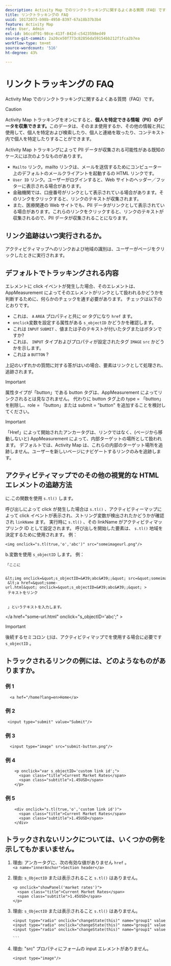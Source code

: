 ```yaml
---
description: Activity Map でのリンクトラッキングに関するよくある質問（FAQ）です。
title: リンクトラッキングの FAQ
uuid: 10172073-b98b-4950-8397-67a18b37b3b4
feature: Activity Map
role: User, Admin
exl-id: b6ccdf91-98ce-413f-842d-c5423598ed49
source-git-commit: 2a20ce50f773c82856da59154bb212f1fca2b7ea
workflow-type: tm+mt
source-wordcount: '516'
ht-degree: 43%

---
```


# リンクトラッキングの FAQ

Activity Map でのリンクトラッキングに関するよくある質問（FAQ）です。

>[!CAUTION]
>
>Activity Map トラッキングをオンにすると、**個人を特定できる情報（PII）のデータを収集できます。**&#x200B;このデータは、そのまま使用するか、その他の情報と共に使用して、個人を特定および検索したり、個人と連絡を取ったり、コンテキスト内で個人を特定したりすることができます。

Activity Map トラッキングによって PII データが収集される可能性がある既知のケースには次のようなものがあります。

* `Mailto` リンク。mailto リンクは、メールを送信するためにコンピューター上のデフォルトのメールクライアントを起動するの HTML リンクです。
* `User ID` リンク。ユーザーがログインすると、Web サイトのヘッダー／フッターに表示される場合があります。
* 金融機関では、口座番号がリンクとして表示されている場合があります。そのリンクをクリックすると、リンクのテキストが収集されます。
* また、医療関連の Web サイトでも、PII データがリンクとして表示されている場合があります。これらのリンクをクリックすると、リンクのテキストが収集されるので、PII データが収集されることになります。

## リンク追跡はいつ実行されるか。

アクティビティマップへのリンクおよび地域の識別は、ユーザーがページをクリックしたときに実行されます。

## デフォルトでトラッキングされる内容

エレメントに click イベントが発生した場合、そのエレメントは、AppMeasurement によってそのエレメントがリンクとして扱われるかどうかを判断するために、何らかのチェックを通す必要があります。 チェックは以下のとおりです。

* これは、 `A` `AREA` プロパティと共に or タグになり `href` ます。
* `onclick`変数を設定する属性がある `s_objectID` かどうかを確認します。
* これは `INPUT` `SUBMIT` 、値または子のテキストが付いたタグまたはボタンですか?
* これは、 `INPUT` タイプおよびプロパティが設定されたタグ `IMAGE` `src` かどうかを示します。
* これは a `BUTTON` ?

上記のいずれかの質問に対する答がはいの場合、要素はリンクとして処理され、追跡されます。

>[!IMPORTANT]
>
>属性タイプが「button」である button タグは、AppMeasurement によってリンクされるとは見なされません。 代わりに button タグ上の type = 「button」を削除し、role = 「button」または submit = &quot;button&quot; を追加することを検討してください。

>[!IMPORTANT]
>
>「Href」によって開始されたアンカータグは、リンクではなく、(ページから移動しないと) AppMeasurement によって、内部ターゲットの場所として扱われます。 デフォルトでは、Activity Map は、これらの内部のターゲット場所を追跡しません。ユーザーを新しいページにナビゲートするリンクのみを追跡します。

## アクティビティマップでのその他の視覚的な HTML エレメントの追跡方法

に.この関数を使用 `s.tl()` します。

呼び出しによって click が発生した場合は `s.tl()` 、アクティビティーマップによって click イベントが表示され、ストリング変数が検出されたかどうかが確認され `linkName` ます。 実行時に `s.tl()` 、その linkName がアクティビティマップリンク ID として設定されます。 呼び出しを開始した要素は、 `s.tl()` 地域を決定するために使用されます。 例：

```
<img onclick="s.tl(true,'o','abc')" src="someimageurl.png"/>
```

b.変数を使用 `s_objectID` します。 例：

    「ここに 
    
     &lt;img onclick=&quot;s_objectID=&#39;abc&#39;;&quot; src=&quot;someimageurl.png&quot;/> 
     &lt;a href=&quot;some-url.html&quot; onclick=&quot;s_objectID=&#39;abc&#39;;&quot; > 
     テキストをリンク 
     
    
     」というテキストを入力します。 
 &lt;/a href=&quot;some-url.html&quot; onclick=&quot;s_objectID=&#39;abc&#39;;&quot; >
>[!IMPORTANT]
>
>後続するセミコロン (;)は、アクティビティマップでを使用する場合に必要です `s_objectID` 。

## トラックされるリンクの例には、どのようなものがありますか。

### 例 1

```
  <a hef="/home?lang=en>Home</a>
```

### 例 2

```
 <input type="submit" value="Submit"/>
```

### 例 3

```
  <input type="image" src="submit-button.png"/>
```

### 例 4

```
    <p onclick="var s_objectID='custom link id';">
      <span class="title">Current Market Rates</span>
      <span class="subtitle">1.45USD</span>
    </p>
```

### 例 5

```
    <div onclick="s.tl(true,'o','custom link id')">
      <span class="title">Current Market Rates</span>
      <span class="subtitle">1.45USD</span>
    </div>
```

## トラックされないリンクについては、いくつかの例を示してもかまいません。

1. 理由: アンカータグに、次の有効な値がありません `href` 。
   `<a name="innerAnchor">Section header</a>`

1. 理由: `s_ObjectID` または表示されること `s.tl()` はありません。

   ```
   <p onclick="showPanel('market rates')">
     <span class="title">Current Market Rates</span>
     <span class="subtitle">1.45USD</span>
   </p>
   ```

1. 理由: `s_ObjectID` または表示されること `s.tl()` はありません。

   ``` 
   <input type="radio" onclick="changeState(this)" name="group1" value="A"/>
   <input type="radio" onclick="changeState(this)" name="group1" value="B"/>
   <input type="radio" onclick="changeState(this)" name="group1" value="C"/>
   
   ```  
   
1. 理由: &quot;src&quot; プロパティにフォームの input エレメントがありません。

   `<input type="image"/>`

